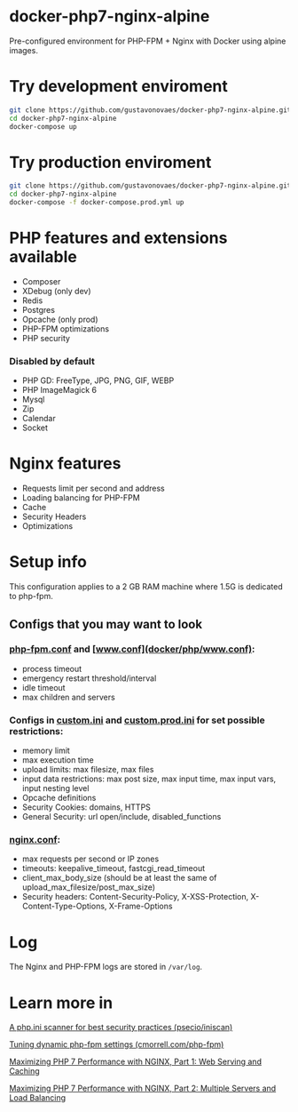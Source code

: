 # docker-php7-nginx-alpine

Pre-configured environment for PHP-FPM + Nginx with Docker using alpine images.

# Try development enviroment

```sh
git clone https://github.com/gustavonovaes/docker-php7-nginx-alpine.git
cd docker-php7-nginx-alpine
docker-compose up 
```

# Try production enviroment

```sh
git clone https://github.com/gustavonovaes/docker-php7-nginx-alpine.git
cd docker-php7-nginx-alpine
docker-compose -f docker-compose.prod.yml up
```

# PHP features and extensions available
 - Composer
 - XDebug (only dev)
 - Redis
 - Postgres
 - Opcache (only prod)
 - PHP-FPM optimizations
 - PHP security 

### Disabled by default
 - PHP GD: FreeType, JPG, PNG, GIF, WEBP
 - PHP ImageMagick 6
 - Mysql
 - Zip
 - Calendar
 - Socket

# Nginx features
 - Requests limit per second and address
 - Loading balancing for PHP-FPM
 - Cache
 - Security Headers
 - Optimizations

# Setup info
 This configuration applies to a 2 GB RAM machine where 1.5G is dedicated to php-fpm.

## Configs that you may want to look

### [php-fpm.conf](docker/php/php-fpm.conf) and [www.conf](docker/php/www.conf):
 - process timeout
 - emergency restart threshold/interval
 - idle timeout
 - max children and servers

### Configs in [custom.ini](docker/php/custom.ini) and [custom.prod.ini](docker/php/custom.prod.ini) for set possible restrictions:
 - memory limit
 - max execution time
 - upload limits: max filesize, max files
 - input data restrictions: max post size, max input time, max input vars, input nesting level
 - Opcache definitions
 - Security Cookies: domains, HTTPS
 - General Security: url open/include, disabled_functions

### [nginx.conf](docker/nginx/nginx.conf):
   - max requests per second or IP zones
   - timeouts: keepalive_timeout, fastcgi_read_timeout
   - client_max_body_size (should be at least the same of upload_max_filesize/post_max_size)
   - Security headers: Content-Security-Policy, X-XSS-Protection, X-Content-Type-Options, X-Frame-Options

# Log

The Nginx and PHP-FPM logs are stored in `/var/log`.


# Learn more in

[A php.ini scanner for best security practices (psecio/iniscan)](https://github.com/psecio/iniscan)

[Tuning dynamic php-fpm settings (cmorrell.com/php-fpm)](https://cmorrell.com/php-fpm/)

[Maximizing PHP 7 Performance with NGINX, Part 1: Web Serving and Caching](https://www.nginx.com/blog/maximizing-php-7-performance-with-nginx-part-ii-multiple-servers-and-load-balancing/)

[Maximizing PHP 7 Performance with NGINX, Part 2: Multiple Servers and Load Balancing](https://www.nginx.com/blog/maximizing-php-7-performance-with-nginx-part-ii-multiple-servers-and-load-balancing/)
